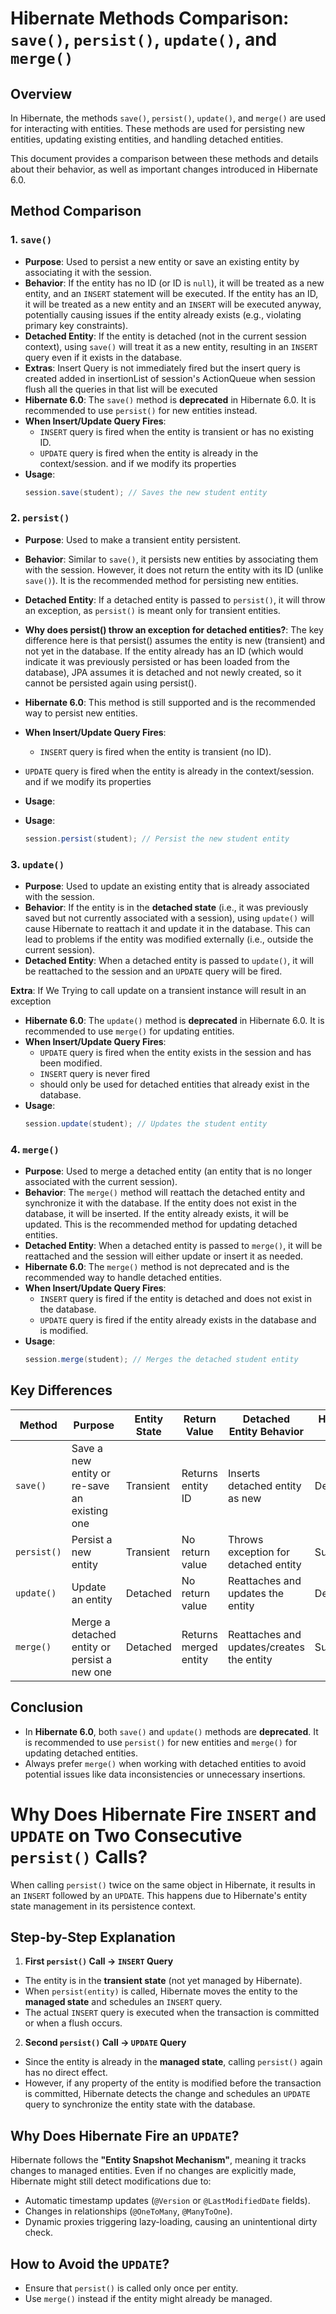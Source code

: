
# Hibernate Methods Comparison: `save()`, `persist()`, `update()`, and `merge()`

## Overview

In Hibernate, the methods `save()`, `persist()`, `update()`, and `merge()` are used for interacting with entities. These methods are used for persisting new entities, updating existing entities, and handling detached entities.

This document provides a comparison between these methods and details about their behavior, as well as important changes introduced in Hibernate 6.0.

## Method Comparison

### 1. `save()`

- **Purpose**: Used to persist a new entity or save an existing entity by associating it with the session.
- **Behavior**: If the entity has no ID (or ID is `null`), it will be treated as a new entity, and an `INSERT` statement will be executed. If the entity has an ID, it will be treated as a new entity and an `INSERT` will be executed anyway, potentially causing issues if the entity already exists (e.g., violating primary key constraints).
- **Detached Entity**: If the entity is detached (not in the current session context), using `save()` will treat it as a new entity, resulting in an `INSERT` query even if it exists in the database.
- **Extras**: Insert Query is not immediately fired but the insert query is created added in insertionList of session's ActionQueue when session flush all the queries in that list will be executed
- **Hibernate 6.0**: The `save()` method is **deprecated** in Hibernate 6.0. It is recommended to use `persist()` for new entities instead.
- **When Insert/Update Query Fires**:
    - `INSERT` query is fired when the entity is transient or has no existing ID.
    -  `UPDATE` query is fired when the entity is already in the context/session. and if we modify its properties
- **Usage**:
  ```java
  session.save(student); // Saves the new student entity
  ```

### 2. `persist()`

- **Purpose**: Used to make a transient entity persistent.
- **Behavior**: Similar to `save()`, it persists new entities by associating them with the session. However, it does not return the entity with its ID (unlike `save()`). It is the recommended method for persisting new entities.
- **Detached Entity**: If a detached entity is passed to `persist()`, it will throw an exception, as `persist()` is meant only for transient entities.

- **Why does persist() throw an exception for detached entities?**:
  The key difference here is that persist() assumes the entity is new (transient) and not yet in the database. If the entity already has an ID (which would indicate it was previously persisted or has been loaded from the database), JPA assumes it is detached and not newly created, so it cannot be persisted again using persist().

- **Hibernate 6.0**: This method is still supported and is the recommended way to persist new entities.
- **When Insert/Update Query Fires**:
    - `INSERT` query is fired when the entity is transient (no ID).
-  `UPDATE` query is fired when the entity is already in the context/session. and if we modify its properties
- **Usage**:
- **Usage**:
  ```java
  session.persist(student); // Persist the new student entity
  ```

### 3. `update()`

- **Purpose**: Used to update an existing entity that is already associated with the session.
- **Behavior**: If the entity is in the **detached state** (i.e., it was previously saved but not currently associated with a session), using `update()` will cause Hibernate to reattach it and update it in the database. This can lead to problems if the entity was modified externally (i.e., outside the current session).
- **Detached Entity**: When a detached entity is passed to `update()`, it will be reattached to the session and an `UPDATE` query will be fired.

**Extra**: If We Trying to call update on a transient instance will result in an exception

- **Hibernate 6.0**: The `update()` method is **deprecated** in Hibernate 6.0. It is recommended to use `merge()` for updating entities.
- **When Insert/Update Query Fires**:
    - `UPDATE` query is fired when the entity exists in the session and has been modified.
    - `INSERT` query is never fired 
    - should only be used for detached entities that already exist in the database.
- **Usage**:
  ```java
  session.update(student); // Updates the student entity
  ```

### 4. `merge()`

- **Purpose**: Used to merge a detached entity (an entity that is no longer associated with the current session).
- **Behavior**: The `merge()` method will reattach the detached entity and synchronize it with the database. If the entity does not exist in the database, it will be inserted. If the entity already exists, it will be updated. This is the recommended method for updating detached entities.
- **Detached Entity**: When a detached entity is passed to `merge()`, it will be reattached and the session will either update or insert it as needed.
- **Hibernate 6.0**: The `merge()` method is not deprecated and is the recommended way to handle detached entities.
- **When Insert/Update Query Fires**:
    - `INSERT` query is fired if the entity is detached and does not exist in the database.
    - `UPDATE` query is fired if the entity already exists in the database and is modified.
- **Usage**:
  ```java
  session.merge(student); // Merges the detached student entity
  ```

## Key Differences

| Method    | Purpose                                      | Entity State | Return Value      | Detached Entity Behavior  | Hibernate 6.0 |
|-----------|----------------------------------------------|--------------|-------------------|---------------------------|---------------|
| `save()`  | Save a new entity or re-save an existing one | Transient    | Returns entity ID | Inserts detached entity as new | Deprecated    |
| `persist()`| Persist a new entity                       | Transient    | No return value   | Throws exception for detached entity | Supported     |
| `update()`| Update an entity                            | Detached     | No return value   | Reattaches and updates the entity | Deprecated    |
| `merge()` | Merge a detached entity or persist a new one | Detached     | Returns merged entity | Reattaches and updates/creates the entity | Supported     |

## Conclusion

- In **Hibernate 6.0**, both `save()` and `update()` methods are **deprecated**. It is recommended to use `persist()` for new entities and `merge()` for updating detached entities.
- Always prefer `merge()` when working with detached entities to avoid potential issues like data inconsistencies or unnecessary insertions.


# Why Does Hibernate Fire `INSERT` and `UPDATE` on Two Consecutive `persist()` Calls?

When calling `persist()` twice on the same object in Hibernate, it results in an `INSERT` followed by an `UPDATE`. This happens due to Hibernate's entity state management in its persistence context.

## Step-by-Step Explanation

1. **First `persist()` Call → `INSERT` Query**
  - The entity is in the **transient state** (not yet managed by Hibernate).
  - When `persist(entity)` is called, Hibernate moves the entity to the **managed state** and schedules an `INSERT` query.
  - The actual `INSERT` query is executed when the transaction is committed or when a flush occurs.

2. **Second `persist()` Call → `UPDATE` Query**
  - Since the entity is already in the **managed state**, calling `persist()` again has no direct effect.
  - However, if any property of the entity is modified before the transaction is committed, Hibernate detects the change and schedules an `UPDATE` query to synchronize the entity state with the database.

## Why Does Hibernate Fire an `UPDATE`?

Hibernate follows the **"Entity Snapshot Mechanism"**, meaning it tracks changes to managed entities. Even if no changes are explicitly made, Hibernate might still detect modifications due to:

- Automatic timestamp updates (`@Version` or `@LastModifiedDate` fields).
- Changes in relationships (`@OneToMany`, `@ManyToOne`).
- Dynamic proxies triggering lazy-loading, causing an unintentional dirty check.

## How to Avoid the `UPDATE`?

- Ensure that `persist()` is called only once per entity.
- Use `merge()` instead if the entity might already be managed.



